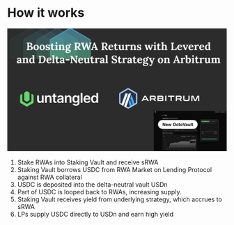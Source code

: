 
# How it works

<p align="center">
  <img src="../img/usdn.untangled.finance-USDn2.png" alt="RWA Staking Vault " width="1050"/>
</p>

1. Stake RWAs into Staking Vault and receive sRWA
2. Staking Vault borrows USDC from  RWA Market on Lending Protocol against RWA collateral
3. USDC is deposited into the delta-neutral vault USDn
4. Part of USDC is looped back to RWAs, increasing supply.
5. Staking Vault receives yield from underlying strategy, which accrues to sRWA
6. LPs supply USDC directly to USDn and earn high yield  


